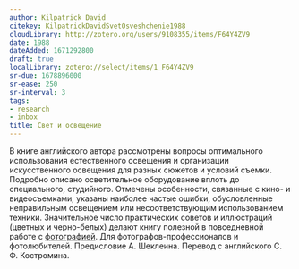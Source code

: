 ```yaml
---
author: Kilpatrick David
citekey: KilpatrickDavidSvetOsveshchenie1988
cloudLibrary: http://zotero.org/users/9108355/items/F64Y4ZV9
date: 1988
dateAdded: 1671292800
draft: true
localLibrary: zotero://select/items/1_F64Y4ZV9
sr-due: 1678896000
sr-ease: 250
sr-interval: 3
tags:
- research
- inbox
title: Свет и освещение
---
```


В книге английского автора рассмотрены вопросы оптимального использования
естественного освещения и организации искусственного освещения для разных
сюжетов и условий съемки. Подробно описано осветительное оборудование вплоть до
специального, студийного. Отмечены особенности, связанные с кино- и
видеосъемками, указаны наиболее частые ошибки, обусловленные неправильным
освещением или несоответствующим использованием техники. Значительное число
практических советов и иллюстраций (цветных и черно-белых) делают книгу полезной
в повседневной работе с [фотографией](./photography.md). Для
фотографов-профессионалов и фотолюбителей. Предисловие А. Шеклеина. Перевод с
английского С. Ф. Костромина.